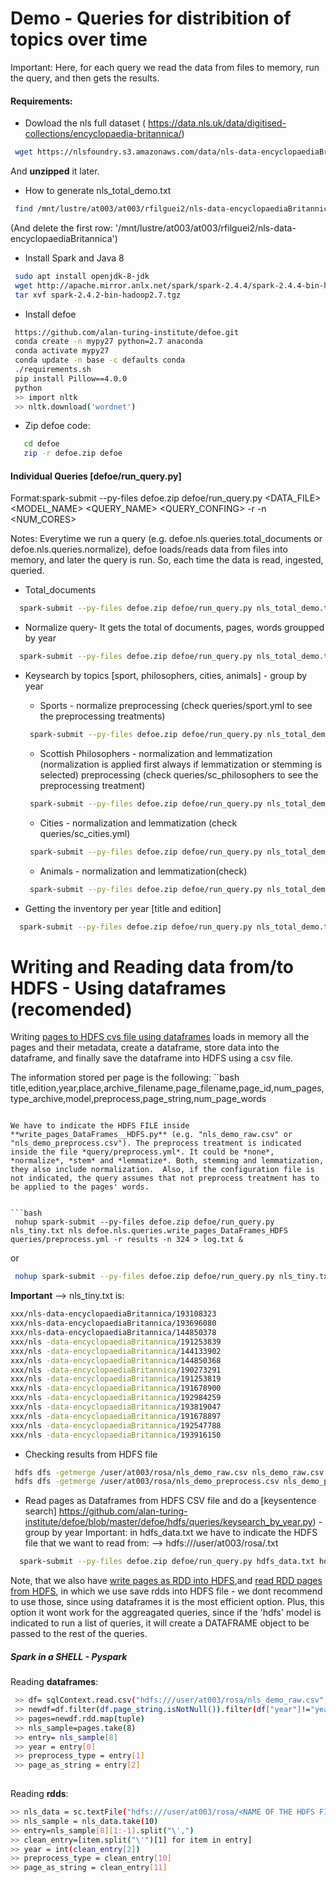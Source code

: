 # Demo - Queries for distribition of topics over time

Important: Here, for each query we read the data from files to memory, run the query, and then gets the results.

#### Requirements:
* Dowload the nls full dataset ( https://data.nls.uk/data/digitised-collections/encyclopaedia-britannica/)
```bash
 wget https://nlsfoundry.s3.amazonaws.com/data/nls-data-encyclopaediaBritannica.zip 
```
And **unzipped** it later.

* How to generate nls_total_demo.txt
```bash
 find /mnt/lustre/at003/at003/rfilguei2/nls-data-encyclopaediaBritannica -maxdepth 1 -type d >& nls_total_demo.txt
```
(And delete the first row: '/mnt/lustre/at003/at003/rfilguei2/nls-data-encyclopaediaBritannica')

* Install Spark and Java 8 
```bash
 sudo apt install openjdk-8-jdk
 wget http://apache.mirror.anlx.net/spark/spark-2.4.4/spark-2.4.4-bin-hadoop2.7.tgz
 tar xvf spark-2.4.2-bin-hadoop2.7.tgz
```

* Install defoe
```bash
 https://github.com/alan-turing-institute/defoe.git
 conda create -n mypy27 python=2.7 anaconda
 conda activate mypy27
 conda update -n base -c defaults conda
 ./requirements.sh
 pip install Pillow==4.0.0
 python
 >> import nltk
 >> nltk.download('wordnet')
```

* Zip defoe code:
```bash
   cd defoe
   zip -r defoe.zip defoe
```

####  Individual Queries [defoe/run_query.py]

Format:spark-submit --py-files defoe.zip defoe/run_query.py <DATA_FILE> <MODEL_NAME> <QUERY_NAME> <QUERY_CONFING> -r <RESULTS> -n <NUM_CORES>
 
Notes:
Everytime we run a query (e.g. defoe.nls.queries.total_documents or defoe.nls.queries.normalize), defoe loads/reads data from files into memory, and later the query is run. So, each time the data is read, ingested, queried. 

* Total_documents
```bash
  spark-submit --py-files defoe.zip defoe/run_query.py nls_total_demo.txt nls defoe.nls.queries.total_documents  -r results_total_documents -n 324 

```
* Normalize query- It gets the total of documents, pages, words groupped by year
```bash
  spark-submit --py-files defoe.zip defoe/run_query.py nls_total_demo.txt nls defoe.nls.queries.normalize  -r results_norm -n 324  
```

* Keysearch by topics [sport, philosophers, cities, animals] - group by year

	* Sports - normalize preprocessing (check queries/sport.yml to see the preprocessing treatments)
	```bash
 	 spark-submit --py-files defoe.zip defoe/run_query.py nls_total_demo.txt nls defoe.nls.queries.keysearch_by_year queries/sport.yml -r results_ks_sports -n 324  
	```

	* Scottish Philosophers - normalization and lemmatization (normalization is applied first always if lemmatization or stemming is selected) preprocessing (check queries/sc_philosophers to see the preprocessing treatment)

	```bash
 	 spark-submit --py-files defoe.zip defoe/run_query.py nls_total_demo.txt nls defoe.nls.queries.keysearch_by_year queries/sc_philosophers.yml -r results_ks_philosophers -n 324  
	```

	* Cities - normalization and lemmatization (check queries/sc_cities.yml)
	```bash
 	 spark-submit --py-files defoe.zip defoe/run_query.py nls_total_demo.txt nls defoe.nls.queries.keysearch_by_year queries/sc_cities.yml -r results_ks_cities -n 324 > log.txt
	```

	* Animals - normalization and lemmatization(check)
	```bash
 	 spark-submit --py-files defoe.zip defoe/run_query.py nls_total_demo.txt nls defoe.nls.queries.keysearch_by_year queries/animal.yml -r results_ks_animal -n 324 > log.txt
	```
* Getting the inventory per year [title and edition]
```bash
  spark-submit --py-files defoe.zip defoe/run_query.py nls_total_demo.txt nls defoe.nls.queries.inventory_per_year -r results_inventory_per_year -n 324 
```

# Writing and Reading data from/to HDFS - Using dataframes (recomended)

Writing [pages to HDFS cvs file using dataframes](https://github.com/alan-turing-institute/defoe/blob/master/defoe/nls/queries/write_pages_DataFrames_HDFS.py) loads in memory all the pages and their metadata, create a dataframe, store data into the dataframe, and finally save the dataframe into HDFS using a csv file. 

The information stored per page is the following:
``bash
title,edition,year,place,archive_filename,page_filename,page_id,num_pages,type_archive,model,preprocess,page_string,num_page_words
```

We have to indicate the HDFS FILE inside **write_pages_DataFrames__HDFS.py** (e.g. "nls_demo_raw.csv" or "nls_demo_preprocess.csv"). The preprocess treatment is indicated inside the file *query/preprocess.yml*. It could be *none*, *normalize*, *stem* and *lemmatize*. Both, stemming and lemmatization, they also include normalization.  Also, if the configuration file is not indicated, the query assumes that not preprocess treatment has to be applied to the pages' words. 

 
```bash
 nohup spark-submit --py-files defoe.zip defoe/run_query.py nls_tiny.txt nls defoe.nls.queries.write_pages_DataFrames_HDFS queries/preprocess.yml -r results -n 324 > log.txt &
```

or 

```bash
 nohup spark-submit --py-files defoe.zip defoe/run_query.py nls_tiny.txt nls defoe.nls.queries.write_pages_DataFrames_HDFS  -r results -n 324 > log.txt &
```


**Important** --> nls_tiny.txt is:
```bash
xxx/nls-data-encyclopaediaBritannica/193108323
xxx/nls-data-encyclopaediaBritannica/193696080
xxx/nls-data-encyclopaediaBritannica/144850378
xxx/nls -data-encyclopaediaBritannica/191253839
xxx/nls -data-encyclopaediaBritannica/144133902
xxx/nls -data-encyclopaediaBritannica/144850368
xxx/nls -data-encyclopaediaBritannica/190273291
xxx/nls -data-encyclopaediaBritannica/191253819
xxx/nls -data-encyclopaediaBritannica/191678900
xxx/nls -data-encyclopaediaBritannica/192984259
xxx/nls -data-encyclopaediaBritannica/193819047
xxx/nls -data-encyclopaediaBritannica/191678897
xxx/nls -data-encyclopaediaBritannica/192547788
xxx/nls -data-encyclopaediaBritannica/193916150
```

* Checking results from HDFS file

```bash
 hdfs dfs -getmerge /user/at003/rosa/nls_demo_raw.csv nls_demo_raw.csv
 hdfs dfs -getmerge /user/at003/rosa/nls_demo_preprocess.csv nls_demo_preprocess.csv
```

* Read pages as Dataframes from HDFS CSV file and do a [keysentence search] https://github.com/alan-turing-institute/defoe/blob/master/defoe/hdfs/queries/keysearch_by_year.py)  - group by year
Important: in hdfs_data.txt we have to indicate the HDFS file that we want to read from: --> hdfs:///user/at003/rosa/<NAME OF THE HDFS FILE>.txt

```bash
  spark-submit --py-files defoe.zip defoe/run_query.py hdfs_data.txt hdfs defoe.hdfs.queries.keysearch_by_year queries/sport.yml  -r results_ks_sports_tiny -n 324 
```

Note, that we also have [write pages as RDD into HDFS](https://github.com/alan-turing-institute/defoe/blob/master/defoe/nls/queries/depricated/write_pages_RDD_HDFS.py),and [read RDD pages from HDFS](https://github.com/alan-turing-institute/defoe/blob/master/defoe/hdfs/queries/depricated/read_RDD_HDFS_keysearch_by_year.py), in which we use save rdds into HDFS file - we dont recommend to use those, since using dataframes it is the most efficient option. Plus, this option it wont work for the aggreagated queries, since if the 'hdfs' model is indicated to run a list of queries, it will create a DATAFRAME object to be passed to the rest of the queries.

##### Spark in a SHELL - Pyspark 

Reading **dataframes**:
```bash
 >> df= sqlContext.read.csv("hdfs:///user/at003/rosa/nls_demo_raw.csv", header="true")
 >> newdf=df.filter(df.page_string.isNotNull()).filter(df["year"]!="year").filter(df["model"]=="nls").select(df.year, df.preprocess, df.page_string)
 >> pages=newdf.rdd.map(tuple)
 >> nls_sample=pages.take(8)
 >> entry= nls_sample[8]
 >> year = entry[0]
 >> preprocess_type = entry[1]
 >> page_as_string = entry[2]
 
```

Reading **rdds**:
```bash
>> nls_data = sc.textFile("hdfs:///user/at003/rosa/<NAME OF THE HDFS FILE>.txt")
>> nls_sample = nls_data.take(10)
>> entry=nls_sample[8][1:-1].split("\',")
>> clean_entry=[item.split("\'")[1] for item in entry]
>> year = int(clean_entry[2])
>> preprocess_type = clean_entry[10]
>> page_as_string = clean_entry[11]
```





